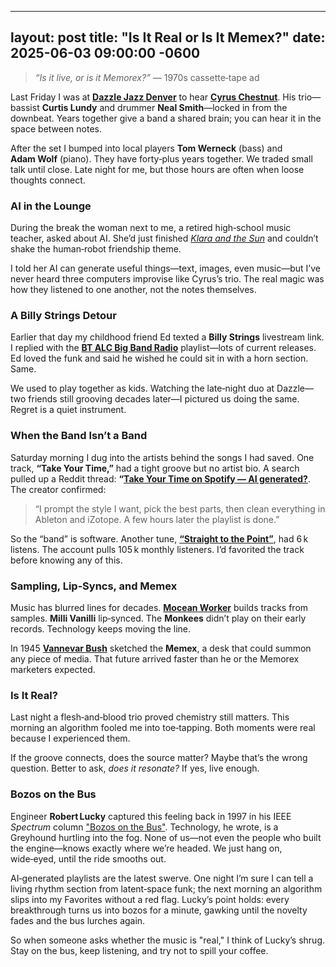 ---

layout: post
title: "Is It Real or Is It Memex?"
date: 2025-06-03 09:00:00 -0600
-------------------------------

> *“Is it live, or is it Memorex?”* — 1970s cassette‑tape ad

Last Friday I was at **[Dazzle Jazz Denver](https://www.dazzledenver.com/)** to hear **[Cyrus Chestnut](https://en.wikipedia.org/wiki/Cyrus_Chestnut)**.  His trio—bassist **Curtis Lundy** and drummer **Neal Smith**—locked in from the downbeat.  Years together give a band a shared brain; you can hear it in the space between notes.

After the set I bumped into local players **Tom Werneck** (bass) and **Adam Wolf** (piano).  They have forty‑plus years together.  We traded small talk until close.  Late night for me, but those hours are often when loose thoughts connect.

### AI in the Lounge

During the break the woman next to me, a retired high‑school music teacher, asked about AI.  She’d just finished *[Klara and the Sun](https://en.wikipedia.org/wiki/Klara_and_the_Sun)* and couldn’t shake the human‑robot friendship theme.

I told her AI can generate useful things—text, images, even music—but I’ve never heard three computers improvise like Cyrus’s trio.  The real magic was how they listened to one another, not the notes themselves.

### A Billy Strings Detour

Earlier that day my childhood friend Ed texted a **Billy Strings** livestream link.  I replied with the **[BT ALC Big Band Radio](https://open.spotify.com/playlist/37i9dQZF1E4FpBmUcbuPW1?si=491fbf14c8d64a40)** playlist—lots of current releases.  Ed loved the funk and said he wished he could sit in with a horn section.  Same.

We used to play together as kids.  Watching the late‑night duo at Dazzle—two friends still grooving decades later—I pictured us doing the same.  Regret is a quiet instrument.

### When the Band Isn’t a Band

Saturday morning I dug into the artists behind the songs I had saved.  One track, **“Take Your Time,”** had a tight groove but no artist bio.  A search pulled up a Reddit thread: **“[Take Your Time on Spotify — AI generated?](https://www.reddit.com/r/Music/comments/1is7jhk/take_your_time_on_spotify_ai_generated_music/)**.  The creator confirmed:

> “I prompt the style I want, pick the best parts, then clean everything in Ableton and iZotope.  A few hours later the playlist is done.”

So the “band” is software.  Another tune, **[“Straight to the Point”](https://open.spotify.com/track/4cjO5jJRVqdy4oVitlItfy)**, had 6 k listens.  The account pulls 105 k monthly listeners.  I’d favorited the track before knowing any of this.

### Sampling, Lip‑Syncs, and Memex

Music has blurred lines for decades.  **[Mocean Worker](https://en.wikipedia.org/wiki/Mocean_Worker)** builds tracks from samples.  **Milli Vanilli** lip‑synced.  The **Monkees** didn’t play on their early records.  Technology keeps moving the line.

In 1945 **[Vannevar Bush](https://en.wikipedia.org/wiki/As_We_May_Think)** sketched the **Memex**, a desk that could summon any piece of media.  That future arrived faster than he or the Memorex marketers expected.

### Is It Real?

Last night a flesh‑and‑blood trio proved chemistry still matters.  This morning an algorithm fooled me into toe‑tapping.  Both moments were real because I experienced them.

If the groove connects, does the source matter?  Maybe that’s the wrong question.  Better to ask, *does it resonate?*  If yes, live enough.

### Bozos on the Bus

Engineer **Robert Lucky** captured this feeling back in 1997 in his IEEE *Spectrum* column ["Bozos on the Bus"](https://spectrum.ieee.org/bozos-on-the-bus).  Technology, he wrote, is a Greyhound hurtling into the fog.  None of us—not even the people who built the engine—knows exactly where we’re headed.  We just hang on, wide‑eyed, until the ride smooths out.

AI‑generated playlists are the latest swerve.  One night I’m sure I can tell a living rhythm section from latent‑space funk; the next morning an algorithm slips into my Favorites without a red flag.  Lucky’s point holds: every breakthrough turns us into bozos for a minute, gawking until the novelty fades and the bus lurches again.

So when someone asks whether the music is "real," I think of Lucky’s shrug.  Stay on the bus, keep listening, and try not to spill your coffee.

